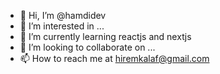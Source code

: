 - 👋 Hi, I’m @hamdidev
- 👀 I’m interested in ...
- 🌱 I’m currently learning reactjs and nextjs
- 💞️ I’m looking to collaborate on ...
- 📫 How to reach me at hiremkalaf@gmail.com

<!---
hamdidev/hamdidev is a ✨ special ✨ repository because its `README.md` (this file) appears on your GitHub profile.
You can click the Preview link to take a look at your changes.
--->
